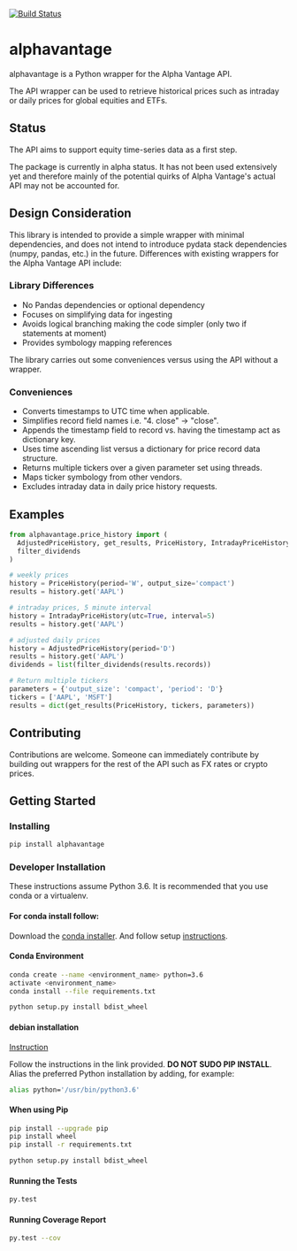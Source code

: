[![Build Status](https://travis-ci.org/portfoliome/alphavantage.svg?branch=master)](https://travis-ci.com/portfoliome/alpavantage)

# alphavantage

alphavantage is a Python wrapper for the Alpha Vantage API.

The API wrapper can be used to retrieve historical prices such as intraday or daily prices for global equities and ETFs.

## Status

The API aims to support equity time-series data as a first step.

The package is currently in alpha status. It has not been used extensively yet and therefore mainly of the potential quirks of Alpha Vantage's actual API may not be accounted for. 

## Design Consideration

This library is intended to provide a simple wrapper with minimal dependencies, and does not intend to introduce pydata stack dependencies (numpy, pandas, etc.) in the future. Differences with existing wrappers for the Alpha Vantage API include:
 
### Library Differences

* No Pandas dependencies or optional dependency
* Focuses on simplifying data for ingesting
* Avoids logical branching making the code simpler (only two if statements at moment)
* Provides symbology mapping references

The library carries out some conveniences versus using the API without a wrapper.

### Conveniences

* Converts timestamps to UTC time when applicable.
* Simplifies record field names i.e. "4. close" -> "close".
* Appends the timestamp field to record vs. having the timestamp act as dictionary key.
* Uses time ascending list versus a dictionary for price record data structure.
* Returns multiple tickers over a given parameter set using threads.
* Maps ticker symbology from other vendors.
* Excludes intraday data in daily price history requests.

## Examples
```python
from alphavantage.price_history import (
  AdjustedPriceHistory, get_results, PriceHistory, IntradayPriceHistory,
  filter_dividends
)

# weekly prices
history = PriceHistory(period='W', output_size='compact')
results = history.get('AAPL')

# intraday prices, 5 minute interval
history = IntradayPriceHistory(utc=True, interval=5)
results = history.get('AAPL')

# adjusted daily prices
history = AdjustedPriceHistory(period='D')
results = history.get('AAPL')
dividends = list(filter_dividends(results.records))

# Return multiple tickers
parameters = {'output_size': 'compact', 'period': 'D'}
tickers = ['AAPL', 'MSFT']
results = dict(get_results(PriceHistory, tickers, parameters))
```

## Contributing
Contributions are welcome. Someone can immediately contribute by building out wrappers for the rest of the API such as FX rates or crypto prices.

## Getting Started

### Installing

```sh
pip install alphavantage
```

### Developer Installation

These instructions assume Python 3.6. It is recommended that you use conda or a virtualenv.

#### For conda install follow:
Download the [conda installer](http://conda.pydata.org/miniconda.html).
And follow setup [instructions](http://conda.pydata.org/docs/install/quick.html#id1).

#### Conda Environment

```sh
conda create --name <environment_name> python=3.6
activate <environment_name>
conda install --file requirements.txt

python setup.py install bdist_wheel
```

#### debian installation
[Instruction](https://linuxconfig.org/how-to-change-from-default-to-alternative-python-version-on-debian-linux)

Follow the instructions in the link provided. **DO NOT SUDO PIP INSTALL**. Alias the preferred Python installation by adding, for example:

```sh
alias python='/usr/bin/python3.6'
```

#### When using Pip
```sh
pip install --upgrade pip
pip install wheel
pip install -r requirements.txt

python setup.py install bdist_wheel
```

#### Running the Tests
```sh
py.test
```
#### Running Coverage Report
```sh
py.test --cov
```
